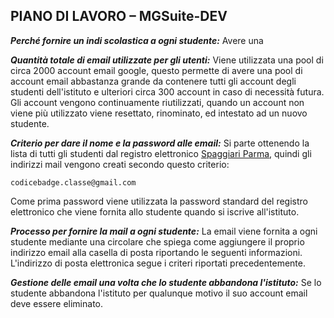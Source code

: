 ## **PIANO DI LAVORO – MGSuite-DEV**

***Perché fornire un indi scolastica a ogni studente:***
Avere una

***Quantità totale di email utilizzate per gli utenti:***
Viene utilizzata una pool di circa 2000 account email google, questo permette di avere una pool di account email abbastanza grande da contenere tutti gli account degli studenti dell'istituto e ulteriori circa 300 account in caso di necessità futura.
Gli account vengono continuamente riutilizzati, quando un account non viene più utilizzato viene resettato, rinominato, ed intestato ad un nuovo studente.

***Criterio per dare il nome e la password alle email:***
Si parte ottenendo la lista di tutti gli studenti dal registro elettronico [Spaggiari Parma](https://web.spaggiari.eu/), quindi gli indirizzi mail vengono creati secondo questo criterio:

    codicebadge.classe@gmail.com
Come prima password viene utilizzata la password standard del registro elettronico che viene fornita allo studente quando si iscrive all'istituto.

***Processo per fornire la mail a ogni studente:***
La email viene fornita a ogni studente mediante una circolare che spiega come aggiungere il proprio indirizzo email alla casella di posta riportando le seguenti informazioni. L'indirizzo di posta elettronica segue i criteri riportati precedentemente.

***Gestione delle email una volta che lo studente abbandona l'istituto:***
Se lo studente abbandona l'istituto per qualunque motivo il suo account email deve essere eliminato.
<!--stackedit_data:
eyJoaXN0b3J5IjpbLTI5NTcxNjg4NiwyMDc4NTM4NzAwLC04MTc4MzU2MTUsNTA0MTk0OTkyXX0=
-->
<!--stackedit_data:
eyJoaXN0b3J5IjpbMTM4NjM0NTg0MCwtNDE5NzExNDAyLC0yOT
U3MTY4ODYsMjA3ODUzODcwMCwtODE3ODM1NjE1LDUwNDE5NDk5
Ml19
-->